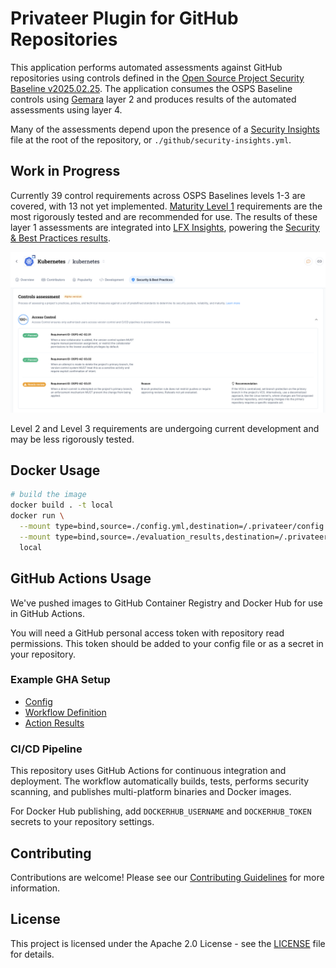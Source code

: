 # Privateer Plugin for GitHub Repositories

This application performs automated assessments against GitHub repositories using controls defined in the [Open Source Project Security Baseline v2025.02.25](https://baseline.openssf.org). The application consumes the OSPS Baseline controls using [Gemara](https://github.com/ossf/gemara) layer 2 and produces results of the automated assessments using layer 4.

Many of the assessments depend upon the presence of a [Security Insights](https://github.com/ossf/security-insights) file at the root of the repository, or `./github/security-insights.yml`.

## Work in Progress

Currently 39 control requirements across OSPS Baselines levels 1-3 are covered, with 13 not yet implemented. [Maturity Level 1](https://baseline.openssf.org/versions/2025-02-25.html#level-1) requirements are the most rigorously tested and are recommended for use. The results of these layer 1 assessments are integrated into [LFX Insights](https://insights.linuxfoundation.org/project/k8s/repository/kubernetes-kubernetes/security), powering the [Security & Best Practices results](https://insights.linuxfoundation.org/docs/metrics/security/).

![alt text](kubernetes_insights_baseline.png)

Level 2 and Level 3 requirements are undergoing current development and may be less rigorously tested.

## Docker Usage

```sh
# build the image
docker build . -t local
docker run \
  --mount type=bind,source=./config.yml,destination=/.privateer/config.yml \
  --mount type=bind,source=./evaluation_results,destination=/.privateer/bin/evaluation_results \
  local
```

## GitHub Actions Usage

We've pushed images to GitHub Container Registry and Docker Hub for use in GitHub Actions.

You will need a GitHub personal access token with repository read permissions. This token should be added to your config file or as a secret in your repository.

### Example GHA Setup

- [Config](https://github.com/privateerproj/.github/blob/main/.github/pvtr-config.yml)
- [Workflow Definition](https://github.com/privateerproj/.github/blob/main/.github/workflows/osps-baseline.yml)
- [Action Results](https://github.com/privateerproj/.github/actions/runs/13691384519/job/38285134201)

### CI/CD Pipeline

This repository uses GitHub Actions for continuous integration and deployment. The workflow automatically builds, tests, performs security scanning, and publishes multi-platform binaries and Docker images.

For Docker Hub publishing, add `DOCKERHUB_USERNAME` and `DOCKERHUB_TOKEN` secrets to your repository settings.

## Contributing

Contributions are welcome! Please see our [Contributing Guidelines](.github/CONTRIBUTING.md) for more information.

## License

This project is licensed under the Apache 2.0 License - see the [LICENSE](LICENSE) file for details.
